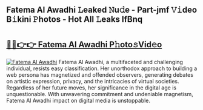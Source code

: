 ## Fatema Al Awadhi 𝙻eaked 𝙽u𝚍e - Part-jmf 𝚅𝚒deo B𝚒kini 𝙿hotos - Hot All 𝙻eaks IfBnq

# <h2><a href="http://ld6ppx.urlbe.top/?page=Fatema+Al+Awadhi">🔗🔗👉👉 Fatema Al Awadhi P𝚑oto𝚜Vid𝚎o</a></h2>

[![Fatema Al Awadhi](https://i.imgur.com/eBuTRDB.gif)](http://ld6ppx.urlbe.top/?page=Fatema+Al+Awadhi)
Fatema Al Awadhi, a multifaceted and challenging individual, resists easy classification. Her unorthodox approach to building a web persona has magnetized and offended observers, generating debates on artistic expression, privacy, and the intricacies of virtual societies. Regardless of her future moves, her significance in the digital age is unquestionable. With unwavering commitment and undeniable magnetism, Fatema Al Awadhi impact on digital media is unstoppable.
